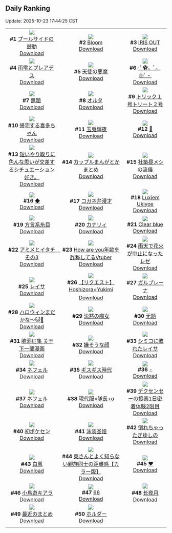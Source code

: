 ## Daily Ranking
Update: 2025-10-23 17:44:25 CST

|      |      |      |
| :----: | :----: | :----: |
| ![](https://i.pixiv.re/c/240x480/img-master/img/2025/10/21/00/10/28/136515952_p0_master1200.jpg)<br>**#1** [プールサイドの鼓動](https://www.pixiv.net/artworks/136515952)<br>[Download](https://i.pixiv.re/img-original/img/2025/10/21/00/10/28/136515952_p0.jpg) | ![](https://i.pixiv.re/c/240x480/img-master/img/2025/10/21/00/00/19/136515979_p0_master1200.jpg)<br>**#2** [Bloom](https://www.pixiv.net/artworks/136515979)<br>[Download](https://i.pixiv.re/img-original/img/2025/10/21/00/00/19/136515979_p0.png) | ![](https://i.pixiv.re/c/240x480/img-master/img/2025/10/21/00/07/23/136516615_p0_master1200.jpg)<br>**#3** [IRIS OUT](https://www.pixiv.net/artworks/136516615)<br>[Download](https://i.pixiv.re/img-original/img/2025/10/21/00/07/23/136516615_p0.jpg) |
| ![](https://i.pixiv.re/c/240x480/img-master/img/2025/10/22/00/00/15/136551599_p0_master1200.jpg)<br>**#4** [雨雫とプレアデス](https://www.pixiv.net/artworks/136551599)<br>[Download](https://i.pixiv.re/img-original/img/2025/10/22/00/00/15/136551599_p0.jpg) | ![](https://i.pixiv.re/c/240x480/img-master/img/2025/10/22/00/00/19/136551628_p0_master1200.jpg)<br>**#5** [天使の悪魔](https://www.pixiv.net/artworks/136551628)<br>[Download](https://i.pixiv.re/img-original/img/2025/10/22/00/00/19/136551628_p0.jpg) | ![](https://i.pixiv.re/c/240x480/img-master/img/2025/10/21/00/00/01/136515842_p0_master1200.jpg)<br>**#6** [･ﾟ✿。ﾟ。❀ﾟ・](https://www.pixiv.net/artworks/136515842)<br>[Download](https://i.pixiv.re/img-original/img/2025/10/21/00/00/01/136515842_p0.jpg) |
| ![](https://i.pixiv.re/c/240x480/img-master/img/2025/10/21/02/49/15/136521116_p0_master1200.jpg)<br>**#7** [無題](https://www.pixiv.net/artworks/136521116)<br>[Download](https://i.pixiv.re/img-original/img/2025/10/21/02/49/15/136521116_p0.jpg) | ![](https://i.pixiv.re/c/240x480/img-master/img/2025/10/21/00/00/10/136515917_p0_master1200.jpg)<br>**#8** [オルタ](https://www.pixiv.net/artworks/136515917)<br>[Download](https://i.pixiv.re/img-original/img/2025/10/21/00/00/10/136515917_p0.png) | ![](https://i.pixiv.re/c/240x480/img-master/img/2025/10/21/22/21/14/136547228_p0_master1200.jpg)<br>**#9** [トリック１号トリート２号](https://www.pixiv.net/artworks/136547228)<br>[Download](https://i.pixiv.re/img-original/img/2025/10/21/22/21/14/136547228_p0.jpg) |
| ![](https://i.pixiv.re/c/240x480/img-master/img/2025/10/21/00/02/08/136516267_p0_master1200.jpg)<br>**#10** [帰宅する喜多ちゃん](https://www.pixiv.net/artworks/136516267)<br>[Download](https://i.pixiv.re/img-original/img/2025/10/21/00/02/08/136516267_p0.png) | ![](https://i.pixiv.re/c/240x480/img-master/img/2025/10/22/00/00/18/136551615_p0_master1200.jpg)<br>**#11** [玉兎輝夜](https://www.pixiv.net/artworks/136551615)<br>[Download](https://i.pixiv.re/img-original/img/2025/10/22/00/00/18/136551615_p0.png) | ![](https://i.pixiv.re/c/240x480/img-master/img/2025/10/22/00/00/07/136551545_p0_master1200.jpg)<br>**#12** [🤍](https://www.pixiv.net/artworks/136551545)<br>[Download](https://i.pixiv.re/img-original/img/2025/10/22/00/00/07/136551545_p0.png) |
| ![](https://i.pixiv.re/c/240x480/img-master/img/2025/10/22/15/11/19/136568744_p0_master1200.jpg)<br>**#13** [短いやり取りに色んな思いが交差するシチュエーション好き。](https://www.pixiv.net/artworks/136568744)<br>[Download](https://i.pixiv.re/img-original/img/2025/10/22/15/11/19/136568744_p0.jpg) | ![](https://i.pixiv.re/c/240x480/img-master/img/2025/10/21/23/30/20/136550274_p0_master1200.jpg)<br>**#14** [カップルまんがとかまとめ](https://www.pixiv.net/artworks/136550274)<br>[Download](https://i.pixiv.re/img-original/img/2025/10/21/23/30/20/136550274_p0.jpg) | ![](https://i.pixiv.re/c/240x480/img-master/img/2025/10/21/21/53/12/136545907_p0_master1200.jpg)<br>**#15** [社築昼メシの流儀](https://www.pixiv.net/artworks/136545907)<br>[Download](https://i.pixiv.re/img-original/img/2025/10/21/21/53/12/136545907_p0.jpg) |
| ![](https://i.pixiv.re/c/240x480/img-master/img/2025/10/21/10/44/21/136528156_p0_master1200.jpg)<br>**#16** [◆](https://www.pixiv.net/artworks/136528156)<br>[Download](https://i.pixiv.re/img-original/img/2025/10/21/10/44/21/136528156_p0.jpg) | ![](https://i.pixiv.re/c/240x480/img-master/img/2025/10/21/21/15/05/136544332_p0_master1200.jpg)<br>**#17** [コガネ弁漫才](https://www.pixiv.net/artworks/136544332)<br>[Download](https://i.pixiv.re/img-original/img/2025/10/21/21/15/05/136544332_p0.jpg) | ![](https://i.pixiv.re/c/240x480/img-master/img/2025/10/22/21/29/17/136580317_p0_master1200.jpg)<br>**#18** [Luxiem Ukiyoe](https://www.pixiv.net/artworks/136580317)<br>[Download](https://i.pixiv.re/img-original/img/2025/10/22/21/29/17/136580317_p0.jpg) |
| ![](https://i.pixiv.re/c/240x480/img-master/img/2025/10/22/00/00/10/136551558_p0_master1200.jpg)<br>**#19** [方言系糸目](https://www.pixiv.net/artworks/136551558)<br>[Download](https://i.pixiv.re/img-original/img/2025/10/22/00/00/10/136551558_p0.png) | ![](https://i.pixiv.re/c/240x480/img-master/img/2025/10/22/00/00/11/136551567_p0_master1200.jpg)<br>**#20** [カナリィ](https://www.pixiv.net/artworks/136551567)<br>[Download](https://i.pixiv.re/img-original/img/2025/10/22/00/00/11/136551567_p0.png) | ![](https://i.pixiv.re/c/240x480/img-master/img/2025/10/22/12/20/14/136565655_p0_master1200.jpg)<br>**#21** [Clear blue](https://www.pixiv.net/artworks/136565655)<br>[Download](https://i.pixiv.re/img-original/img/2025/10/22/12/20/14/136565655_p0.jpg) |
| ![](https://i.pixiv.re/c/240x480/img-master/img/2025/10/21/00/00/26/136516013_p0_master1200.jpg)<br>**#22** [アミメとイタチ　その3](https://www.pixiv.net/artworks/136516013)<br>[Download](https://i.pixiv.re/img-original/img/2025/10/21/00/00/26/136516013_p0.jpg) | ![](https://i.pixiv.re/c/240x480/img-master/img/2025/10/22/21/08/13/136579550_p0_master1200.jpg)<br>**#23** [How are you年齢を詐称してるVtuber](https://www.pixiv.net/artworks/136579550)<br>[Download](https://i.pixiv.re/img-original/img/2025/10/22/21/08/13/136579550_p0.png) | ![](https://i.pixiv.re/c/240x480/img-master/img/2025/10/21/07/22/58/136525026_p0_master1200.jpg)<br>**#24** [雨天で花火が中止になったレゼ](https://www.pixiv.net/artworks/136525026)<br>[Download](https://i.pixiv.re/img-original/img/2025/10/21/07/22/58/136525026_p0.jpg) |
| ![](https://i.pixiv.re/c/240x480/img-master/img/2025/10/21/01/03/05/136518690_p0_master1200.jpg)<br>**#25** [レイサ](https://www.pixiv.net/artworks/136518690)<br>[Download](https://i.pixiv.re/img-original/img/2025/10/21/01/03/05/136518690_p0.png) | ![](https://i.pixiv.re/c/240x480/img-master/img/2025/10/21/04/53/40/136522759_p0_master1200.jpg)<br>**#26** [【リクエスト】Hoshizora⭐️Yukimi](https://www.pixiv.net/artworks/136522759)<br>[Download](https://i.pixiv.re/img-original/img/2025/10/21/04/53/40/136522759_p0.jpg) | ![](https://i.pixiv.re/c/240x480/img-master/img/2025/10/21/00/00/14/136515949_p0_master1200.jpg)<br>**#27** [ガルブレーナ](https://www.pixiv.net/artworks/136515949)<br>[Download](https://i.pixiv.re/img-original/img/2025/10/21/00/00/14/136515949_p0.png) |
| ![](https://i.pixiv.re/c/240x480/img-master/img/2025/10/21/00/00/16/136515960_p0_master1200.jpg)<br>**#28** [ハロウィンまだかな～🐱🎃](https://www.pixiv.net/artworks/136515960)<br>[Download](https://i.pixiv.re/img-original/img/2025/10/21/00/00/16/136515960_p0.jpg) | ![](https://i.pixiv.re/c/240x480/img-master/img/2025/10/21/01/09/48/136518905_p0_master1200.jpg)<br>**#29** [沈黙の魔女](https://www.pixiv.net/artworks/136518905)<br>[Download](https://i.pixiv.re/img-original/img/2025/10/21/01/09/48/136518905_p0.png) | ![](https://i.pixiv.re/c/240x480/img-master/img/2025/10/22/01/29/27/136555025_p0_master1200.jpg)<br>**#30** [无题](https://www.pixiv.net/artworks/136555025)<br>[Download](https://i.pixiv.re/img-original/img/2025/10/22/01/29/27/136555025_p0.jpg) |
| ![](https://i.pixiv.re/c/240x480/img-master/img/2025/10/21/01/33/52/136519604_p0_master1200.jpg)<br>**#31** [脑洞征集 关于下一部漫画](https://www.pixiv.net/artworks/136519604)<br>[Download](https://i.pixiv.re/img-original/img/2025/10/21/01/33/52/136519604_p0.jpg) | ![](https://i.pixiv.re/c/240x480/img-master/img/2025/10/21/13/36/14/136531541_p0_master1200.jpg)<br>**#32** [嫌そうな顔](https://www.pixiv.net/artworks/136531541)<br>[Download](https://i.pixiv.re/img-original/img/2025/10/21/13/36/14/136531541_p0.jpg) | ![](https://i.pixiv.re/c/240x480/img-master/img/2025/10/21/17/00/05/136535232_p0_master1200.jpg)<br>**#33** [シミコに敗れたレイサ](https://www.pixiv.net/artworks/136535232)<br>[Download](https://i.pixiv.re/img-original/img/2025/10/21/17/00/05/136535232_p0.png) |
| ![](https://i.pixiv.re/c/240x480/img-master/img/2025/10/22/13/05/36/136566568_p0_master1200.jpg)<br>**#34** [ネフェル](https://www.pixiv.net/artworks/136566568)<br>[Download](https://i.pixiv.re/img-original/img/2025/10/22/13/05/36/136566568_p0.png) | ![](https://i.pixiv.re/c/240x480/img-master/img/2025/10/22/19/26/22/136575612_p0_master1200.jpg)<br>**#35** [ギスギス時代](https://www.pixiv.net/artworks/136575612)<br>[Download](https://i.pixiv.re/img-original/img/2025/10/22/19/26/22/136575612_p0.png) | ![](https://i.pixiv.re/c/240x480/img-master/img/2025/10/21/23/20/00/136549829_p0_master1200.jpg)<br>**#36** [-](https://www.pixiv.net/artworks/136549829)<br>[Download](https://i.pixiv.re/img-original/img/2025/10/21/23/20/00/136549829_p0.png) |
| ![](https://i.pixiv.re/c/240x480/img-master/img/2025/10/21/00/25/25/136517364_p0_master1200.jpg)<br>**#37** [ネフェル](https://www.pixiv.net/artworks/136517364)<br>[Download](https://i.pixiv.re/img-original/img/2025/10/21/00/25/25/136517364_p0.jpg) | ![](https://i.pixiv.re/c/240x480/img-master/img/2025/10/22/10/22/06/136563429_p0_master1200.jpg)<br>**#38** [現代服×隊長+α](https://www.pixiv.net/artworks/136563429)<br>[Download](https://i.pixiv.re/img-original/img/2025/10/22/10/22/06/136563429_p0.png) | ![](https://i.pixiv.re/c/240x480/img-master/img/2025/10/21/00/33/35/136517704_p0_master1200.jpg)<br>**#39** [デクセンセーの授業1日密着体験2限目](https://www.pixiv.net/artworks/136517704)<br>[Download](https://i.pixiv.re/img-original/img/2025/10/21/00/33/35/136517704_p0.jpg) |
| ![](https://i.pixiv.re/c/240x480/img-master/img/2025/10/22/19/12/04/136575196_p0_master1200.jpg)<br>**#40** [初ポケセン](https://www.pixiv.net/artworks/136575196)<br>[Download](https://i.pixiv.re/img-original/img/2025/10/22/19/12/04/136575196_p0.png) | ![](https://i.pixiv.re/c/240x480/img-master/img/2025/10/21/00/13/24/136516886_p0_master1200.jpg)<br>**#41** [泳装圣娅](https://www.pixiv.net/artworks/136516886)<br>[Download](https://i.pixiv.re/img-original/img/2025/10/21/00/13/24/136516886_p0.png) | ![](https://i.pixiv.re/c/240x480/img-master/img/2025/10/21/17/00/56/136535322_p0_master1200.jpg)<br>**#42** [倒れちゃったぎゆしの](https://www.pixiv.net/artworks/136535322)<br>[Download](https://i.pixiv.re/img-original/img/2025/10/21/17/00/56/136535322_p0.jpg) |
| ![](https://i.pixiv.re/c/240x480/img-master/img/2025/10/21/20/16/20/136541865_p0_master1200.jpg)<br>**#43** [白鳳](https://www.pixiv.net/artworks/136541865)<br>[Download](https://i.pixiv.re/img-original/img/2025/10/21/20/16/20/136541865_p0.png) | ![](https://i.pixiv.re/c/240x480/img-master/img/2025/10/21/00/03/01/136516350_p0_master1200.jpg)<br>**#44** [奥さんとよく知らない親族同士の距離感【カラー版】](https://www.pixiv.net/artworks/136516350)<br>[Download](https://i.pixiv.re/img-original/img/2025/10/21/00/03/01/136516350_p0.jpg) | ![](https://i.pixiv.re/c/240x480/img-master/img/2025/10/21/08/38/10/136526244_p0_master1200.jpg)<br>**#45** [♥](https://www.pixiv.net/artworks/136526244)<br>[Download](https://i.pixiv.re/img-original/img/2025/10/21/08/38/10/136526244_p0.jpg) |
| ![](https://i.pixiv.re/c/240x480/img-master/img/2025/10/21/08/23/50/136526048_p0_master1200.jpg)<br>**#46** [小鳥遊キアラ](https://www.pixiv.net/artworks/136526048)<br>[Download](https://i.pixiv.re/img-original/img/2025/10/21/08/23/50/136526048_p0.png) | ![](https://i.pixiv.re/c/240x480/img-master/img/2025/10/22/10/05/42/136563157_p0_master1200.jpg)<br>**#47** [66](https://www.pixiv.net/artworks/136563157)<br>[Download](https://i.pixiv.re/img-original/img/2025/10/22/10/05/42/136563157_p0.jpg) | ![](https://i.pixiv.re/c/240x480/img-master/img/2025/10/22/09/26/59/136562527_p0_master1200.jpg)<br>**#48** [长夜月](https://www.pixiv.net/artworks/136562527)<br>[Download](https://i.pixiv.re/img-original/img/2025/10/22/09/26/59/136562527_p0.jpg) |
| ![](https://i.pixiv.re/c/240x480/img-master/img/2025/10/21/00/23/14/136517270_p0_master1200.jpg)<br>**#49** [最近のまとめ](https://www.pixiv.net/artworks/136517270)<br>[Download](https://i.pixiv.re/img-original/img/2025/10/21/00/23/14/136517270_p0.png) | ![](https://i.pixiv.re/c/240x480/img-master/img/2025/10/21/16/36/47/136534780_p0_master1200.jpg)<br>**#50** [ホルダー](https://www.pixiv.net/artworks/136534780)<br>[Download](https://i.pixiv.re/img-original/img/2025/10/21/16/36/47/136534780_p0.png) |
|      |

